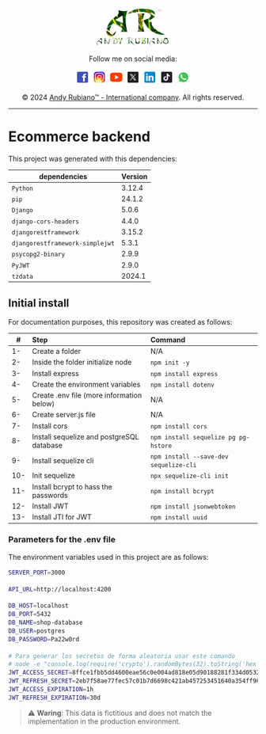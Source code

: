 <p align="center">
    <a href="https://YouTube.com/@RubianoAndy" target="_blank">
        <img src="https://raw.githubusercontent.com/RubianoAndy/App_images/main/Logo.png" width="150">
    </a>
</p>

<div align="center">
    <p>
        Follow me on social media:
    </p>
    <!-- URL de descarga de íconos tamaño 48px X 48px https://iconos8.es/icons/set/social-media -->
    <a style="text-decoration: none;" href="https://www.facebook.com/RubianoAndy" target="_blank">
        <img src="https://raw.githubusercontent.com/RubianoAndy/App_images/main/Facebook.png" alt="Facebook" style="width: 30px; height: auto;">
    </a>
    <a style="text-decoration: none;" href="https://www.instagram.com/RubianoAndy" target="_blank">
        <img src="https://raw.githubusercontent.com/RubianoAndy/App_images/main/Instagram.png" alt="Instagram" style="width: 30px; height: auto;">
    </a>
    <a style="text-decoration: none;" href="https://www.youtube.com/@RubianoAndy" target="_blank">
        <img src="https://raw.githubusercontent.com/RubianoAndy/App_images/main/YouTube.png" alt="YouTube" style="width: 30px; height: auto;">
    </a>
    <a style="text-decoration: none;" href="https://www.x.com/RubianoAndy" target="_blank">
        <img src="https://raw.githubusercontent.com/RubianoAndy/App_images/main/X.png" alt="X (Twitter)" style="width: 30px; height: auto;">
    </a>
    <a style="text-decoration: none;" href="https://www.linkedin.com/company/andyrubiano" target="_blank">
        <img src="https://raw.githubusercontent.com/RubianoAndy/App_images/main/LinkedIn.png" alt="LinkedIn" style="width: 30px; height: auto;">
    </a>
    <a style="text-decoration: none;" href="https://www.tiktok.com/@RubianoAndy" target="_blank">
        <img src="https://raw.githubusercontent.com/RubianoAndy/App_images/main/TikTok.png" alt="TikTok" style="width: 30px; height: auto;">
    </a>
    <a style="text-decoration: none;" href="https://wa.me/573178737226" target="_blank">
        <img src="https://raw.githubusercontent.com/RubianoAndy/App_images/main/WhatsApp.png" alt="WhatsApp" style="width: 30px; height: auto;">
    </a>
</div>

<p align="center">
    &copy; 2024 <a href="https://YouTube.com/@RubianoAndy" target="_blank" class="hover:underline">Andy Rubiano™ - International company</a>. All rights reserved.
</p>

<hr>

# Ecommerce backend

This project was generated with this dependencies:

| dependencies                    | Version |
| ------------------------------- | :------ |
| `Python`                        | 3.12.4  |
| `pip`                           | 24.1.2  |
| `Django`                        | 5.0.6   |
| `django-cors-headers`           | 4.4.0   |
| `djangorestframework`           | 3.15.2  |
| `djangorestframework-simplejwt` | 5.3.1   |
| `psycopg2-binary`               | 2.9.9   |
| `PyJWT`                         | 2.9.0   |
| `tzdata`                        | 2024.1  |

## Initial install

For documentation purposes, this repository was created as follows:

|  #  | Step                                        | Command                                |
| --- | :------------------------------------------ | :------------------------------------- |
| 1-  | Create a folder                             | N/A                                    |
| 2-  | Inside the folder initialize node           | `npm init -y`                          |
| 3-  | Install express                             | `npm install express`                  |
| 4-  | Create the environment variables            | `npm install dotenv`                   |
| 5-  | Create .env file (more information below)   | N/A                                    |
| 6-  | Create server.js file                       | N/A                                    |
| 7-  | Install cors                                | `npm install cors`                     |
| 8-  | Install sequelize and postgreSQL database   | `npm install sequelize pg pg-hstore`   |
| 9-  | Install sequelize cli                       | `npm install --save-dev sequelize-cli` |
| 10- | Init sequelize                              | `npx sequelize-cli init`               |
| 11- | Install bcrypt to hass the passwords        | `npm install bcrypt`                   |
| 12- | Install JWT                                 | `npm install jsonwebtoken`             |
| 13- | Install JTI for JWT                         | `npm install uuid`                     |

### Parameters for the .env file

The environment variables used in this project are as follows:

```sh
SERVER_PORT=3000

API_URL=http://localhost:4200

DB_HOST=localhost
DB_PORT=5432
DB_NAME=shop-database
DB_USER=postgres
DB_PASSWORD=Pa22w0rd

# Para generar los secretos de forma aleatoria usar este comando
# node -e "console.log(require('crypto').randomBytes(32).toString('hex'));"
JWT_ACCESS_SECRET=8ffce1fbb5dd4600eae56c0e004ad818e05d90188281f334d053275dcd9aa415
JWT_REFRESH_SECRET=2eb7f58ae77fec57c01b7d6698c421ab457253451640a354ff9620cf77a5fad6
JWT_ACCESS_EXPIRATION=1h
JWT_REFRESH_EXPIRATION=30d
```

> ⚠️ **Waring**: This data is fictitious and does not match the implementation in the production environment.
